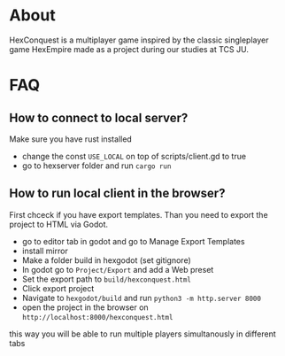 # About
HexConquest is a multiplayer game inspired by the classic singleplayer game HexEmpire made as a project during our studies at TCS JU.
# FAQ
## How to connect to local server?
Make sure you have rust installed
* change the const `USE_LOCAL` on top of scripts/client.gd to true 
* go to hexserver folder and run `cargo run` 
## How to run local client in the browser?
First chceck if you have export templates. Than you need to export the project to HTML via Godot.
* go to editor tab in godot and go to Manage Export Templates
* install mirror
* Make a folder build in hexgodot (set gitignore)
* In godot go to `Project/Export` and add a Web preset
* Set the export path to `build/hexconquest.html`
* Click export project
* Navigate to `hexgodot/build` and run 
```python3 -m http.server 8000```
* open the project in the browser on  
```http://localhost:8000/hexconquest.html```

this way you will be able to run multiple players simultanously in different tabs

